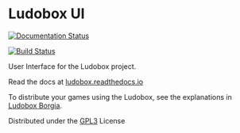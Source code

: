 # Ludobox UI

[![Documentation Status](https://readthedocs.org/projects/ludobox/badge/?version=latest)](http://ludobox.readthedocs.io/en/latest/?badge=latest)

[![Build Status](https://travis-ci.org/ludobox/ludobox.svg?branch=master)](https://travis-ci.org/ludobox/ludobox)

User Interface for the Ludobox project.

Read the docs at [ludobox.readthedocs.io](http://ludobox.readthedocs.io/)

To distribute your games using the Ludobox, see the explanations in [Ludobox Borgia](https://github.com/ludobox/ludobox-borgia).


Distributed under the [GPL3](https://www.gnu.org/licenses/gpl-3.0.en.html) License
